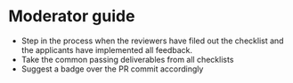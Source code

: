 # Moderator guide

- Step in the process when the reviewers have filed out the checklist and the applicants have implemented all feedback.
- Take the common passing deliverables from all checklists
- Suggest a badge over the PR commit accordingly
